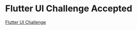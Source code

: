 # Flutter UI Challenge Accepted

[Flutter UI Challenge](https://lohanidamodar.github.io/flutter_ui_challenges)
